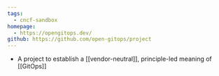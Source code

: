 ```yaml
---
tags:
  - cncf-sandbox
homepage:
  - https://opengitops.dev/
github: https://github.com/open-gitops/project
---
```

- A project to establish a [[vendor-neutral]], principle-led meaning of [[GitOps]]